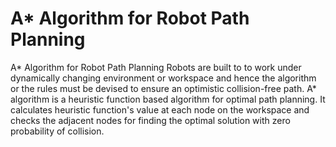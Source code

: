 # A* Algorithm for Robot Path Planning
A* Algorithm for Robot Path Planning
Robots are built to to work under dynamically changing environment or workspace and hence the algorithm or the rules must be devised to ensure an optimistic collision-free path. A* algorithm is a heuristic function based algorithm for optimal path planning. It calculates heuristic function's value at each node on the workspace and checks the adjacent nodes for finding the optimal solution with zero probability of collision.
